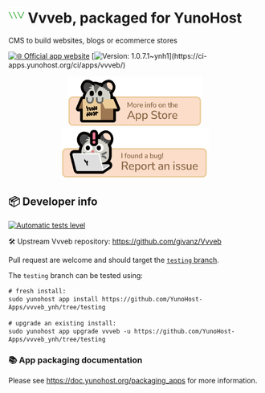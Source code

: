 <!--
N.B.: This README was automatically generated by <https://github.com/YunoHost/apps_tools/blob/main/readme_generator>
It shall NOT be edited by hand.
-->

<h1>
  <img src="https://raw.githubusercontent.com/YunoHost/apps/main/logos/vvveb.png" width="32px" alt="Logo of Vvveb">
  Vvveb, packaged for YunoHost
</h1>

CMS to build websites, blogs or ecommerce stores

[![🌐 Official app website](https://img.shields.io/badge/Official_app_website-darkgreen?style=for-the-badge)](https://www.vvveb.com/)
[![Version: 1.0.7.1~ynh1](https://img.shields.io/badge/Version-1.0.7.1~ynh1-rgba(0,150,0,1)?style=for-the-badge)](https://ci-apps.yunohost.org/ci/apps/vvveb/)

<div align="center">
<a href="https://apps.yunohost.org/app/vvveb"><img height="100px" src="https://github.com/YunoHost/yunohost-artwork/raw/refs/heads/main/badges/neopossum-badges/badge_more_info_on_the_appstore.svg"/></a>
<a href="https://github.com/YunoHost-Apps/vvveb_ynh/issues"><img height="100px" src="https://github.com/YunoHost/yunohost-artwork/raw/refs/heads/main/badges/neopossum-badges/badge_report_an_issue.svg"/></a>
</div>

## 📦 Developer info

[![Automatic tests level](https://apps.yunohost.org/badge/cilevel/vvveb)](https://ci-apps.yunohost.org/ci/apps/vvveb/)

🛠️ Upstream Vvveb repository: <https://github.com/givanz/Vvveb>

Pull request are welcome and should target the [`testing` branch](https://github.com/YunoHost-Apps/vvveb_ynh/tree/testing).

The `testing` branch can be tested using:
```
# fresh install:
sudo yunohost app install https://github.com/YunoHost-Apps/vvveb_ynh/tree/testing

# upgrade an existing install:
sudo yunohost app upgrade vvveb -u https://github.com/YunoHost-Apps/vvveb_ynh/tree/testing
```

### 📚 App packaging documentation

Please see <https://doc.yunohost.org/packaging_apps> for more information.